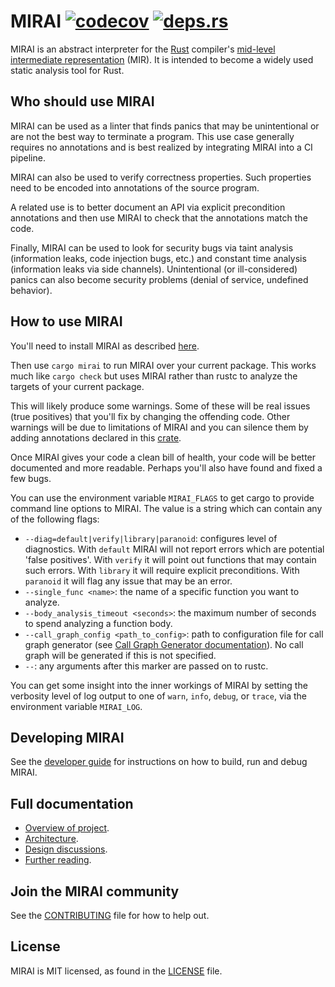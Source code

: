 # MIRAI [![codecov](https://codecov.io/gh/facebookexperimental/MIRAI/branch/main/graph/badge.svg?token=q4jzL09Ahl)](https://codecov.io/gh/facebookexperimental/MIRAI) [![deps.rs](https://deps.rs/repo/github/facebookexperimental/MIRAI/status.svg)](https://deps.rs/repo/github/facebookexperimental/MIRAI)
MIRAI is an abstract interpreter for the [Rust](https://www.rust-lang.org/) compiler's [mid-level intermediate
representation](https://github.com/rust-lang/rfcs/blob/master/text/1211-mir.md) (MIR).
It is intended to become a widely used static analysis tool for Rust.

## Who should use MIRAI

MIRAI can be used as a linter that finds panics that may be unintentional or are not the best way to terminate a
program. This use case generally requires no annotations and is best realized by integrating MIRAI into a CI pipeline.

MIRAI can also be used to verify correctness properties. Such properties need to be encoded into annotations of the
source program.

A related use is to better document an API via explicit precondition annotations and then use MIRAI to check that 
the annotations match the code.

Finally, MIRAI can be used to look for security bugs via taint analysis (information leaks, code injection bugs, etc.)
and constant time analysis (information leaks via side channels). Unintentional (or ill-considered) panics can also
become security problems (denial of service, undefined behavior).

## How to use MIRAI

You'll need to install MIRAI as described 
[here](https://github.com/facebookexperimental/MIRAI/blob/main/documentation/InstallationGuide.md).

Then use `cargo mirai` to run MIRAI over your current package. This works much like `cargo check` but uses MIRAI rather
than rustc to analyze the targets of your current package.

This will likely produce some warnings. Some of these will be real issues (true positives) that you'll fix by changing
the offending code. Other warnings will be due to limitations of MIRAI and you can silence them by adding annotations
declared in this [crate](https://crates.io/crates/mirai-annotations).

Once MIRAI gives your code a clean bill of health, your code will be better documented and more readable. Perhaps you'll 
also have found and fixed a few bugs.

You can use the environment variable `MIRAI_FLAGS` to get cargo to provide command line options to MIRAI. The value is a
string which can contain any of the following flags:

- `--diag=default|verify|library|paranoid`: configures level of diagnostics. With `default` MIRAI
   will not report errors which are potential 'false positives'. With `verify` it will point out
   functions that may contain such errors. With `library` it will require explicit preconditions.
   With `paranoid` it will flag any issue that may be an error.
- `--single_func <name>`: the name of a specific function you want to analyze.
- `--body_analysis_timeout <seconds>`: the maximum number of seconds to spend analyzing a function body.
- `--call_graph_config <path_to_config>`: path to configuration file for call graph generator (see [Call Graph Generator documentation](documentation/CallGraph.md)). No call graph will be generated if this is not specified.
- `--`: any arguments after this marker are passed on to rustc.

You can get some insight into the inner workings of MIRAI by setting the verbosity level of log output to one of 
`warn`, `info`, `debug`, or `trace`, via the environment variable `MIRAI_LOG`.

## Developing MIRAI
See the [developer guide](https://github.com/facebookexperimental/MIRAI/blob/main/documentation//DeveloperGuide.md)
for instructions on how to build, run and debug MIRAI.

## Full documentation
* [Overview of project](https://github.com/facebookexperimental/MIRAI/blob/main/documentation/Overview.md).
* [Architecture](https://github.com/facebookexperimental/MIRAI/blob/main/documentation/Architecture.md).
* [Design discussions](https://github.com/facebookexperimental/MIRAI/blob/main/documentation/DesignDiscussions.md).
* [Further reading](https://github.com/facebookexperimental/MIRAI/blob/main/documentation/FurtherReading.md).

## Join the MIRAI community
<!-- * Website:
* Facebook page:
* Mailing list
* irc:  -->
See the [CONTRIBUTING](https://github.com/facebookexperimental/MIRAI/blob/main/CONTRIBUTING.md) file for how to help out.

## License
MIRAI is MIT licensed, as found in the [LICENSE](https://github.com/facebookexperimental/MIRAI/blob/main/LICENSE) file.
